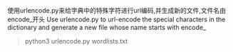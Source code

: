 使用urlencode.py来给字典中的特殊字符进行url编码,并生成新的文件,文件名由encode_开头
Use urlencode.py to url-encode the special characters in the dictionary and generate a new file whose name starts with encode_
> python3 urlencode.py wordlists.txt
